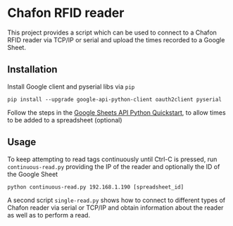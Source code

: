 Chafon RFID reader
==================

This project provides a script which can be used to connect to a Chafon RFID reader
via TCP/IP or serial and upload the times recorded to a Google Sheet.

Installation
------------

Install Google client and pyserial libs via `pip`

    pip install --upgrade google-api-python-client oauth2client pyserial

Follow the steps in the [Google Sheets API Python
Quickstart](https://developers.google.com/sheets/api/quickstart/python),
to allow times to be added to a spreadsheet (optional)

Usage
-----

To keep attempting to read tags continuously until Ctrl-C is pressed, run
`continuous-read.py` providing the IP of the reader and optionally the ID of the 
Google Sheet

    python continuous-read.py 192.168.1.190 [spreadsheet_id]

A second script `single-read.py` shows how to connect to different types of Chafon 
reader via serial or TCP/IP and obtain information about the reader as well as to 
perform a read.
